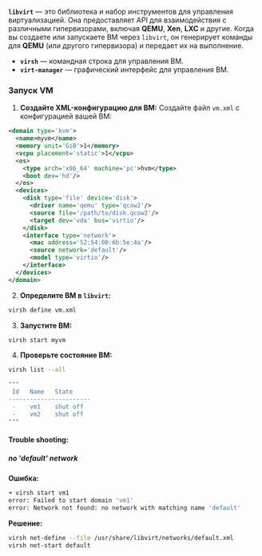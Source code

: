 **`libvirt`** — это библиотека и набор инструментов для управления виртуализацией. Она предоставляет API для взаимодействия с различными гипервизорами, включая **QEMU**, **Xen**, **LXC** и другие. Когда вы создаете или запускаете ВМ через `libvirt`, он генерирует команды для **QEMU** (или другого гипервизора) и передает их на выполнение.

- **`virsh`** — командная строка для управления ВМ.
- **`virt-manager`** — графический интерфейс для управления ВМ.

### Запуск VM
1. **Создайте XML-конфигурацию для ВМ:** 
   Создайте файл `vm.xml` с конфигурацией вашей ВМ:
```xml
<domain type='kvm'>
  <name>myvm</name>
  <memory unit='GiB'>1</memory>
  <vcpu placement='static'>1</vcpu>
  <os>
    <type arch='x86_64' machine='pc'>hvm</type>
    <boot dev='hd'/>
  </os>
  <devices>
    <disk type='file' device='disk'>
      <driver name='qemu' type='qcow2'/>
      <source file='/path/to/disk.qcow2'/>
      <target dev='vda' bus='virtio'/>
    </disk>
    <interface type='network'>
      <mac address='52:54:00:6b:5e:4a'/>
      <source network='default'/>
      <model type='virtio'/>
    </interface>
  </devices>
</domain>
```
2. **Определите ВМ в `libvirt`:**
```bash
virsh define vm.xml
```
3. **Запустите ВМ:**
```bash
virsh start myvm
```
4. **Проверьте состояние ВМ:**
```bash
virsh list --all

"""
 Id   Name   State
-----------------------
 -    vm1    shut off
 -    vm2    shut off
"""
```  

#### Trouble shooting:
##### no 'default' network 
**Ошибка:**
```bash
➜ virsh start vm1     
error: Failed to start domain 'vm1'
error: Network not found: no network with matching name 'default'
```
**Решение:**
```bash
virsh net-define --file /usr/share/libvirt/networks/default.xml
virsh net-start default
```

